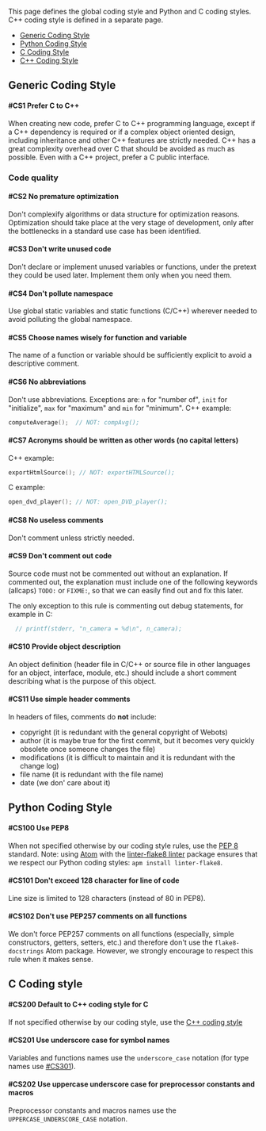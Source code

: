 This page defines the global coding style and Python and C coding styles. C++ coding style is defined in a separate page.
  * [Generic Coding Style](#generic-coding-style)
  * [Python Coding Style](#python-coding-style)
  * [C Coding Style](#c-coding-style)
  * [C++ Coding Style](cpp_coding_style.md)

## Generic Coding Style

#### #CS1 Prefer C to C++

When creating new code, prefer C to C++ programming language, except if a C++ dependency is required or if a complex object oriented design, including inheritance and other C++ features are strictly needed. C++ has a great complexity overhead over C that should be avoided as much as possible. Even with a C++ project, prefer a C public interface.

### Code quality

#### #CS2 No premature optimization

Don't complexify algorithms or data structure for optimization reasons. Optimization should take place at the very stage of development, only after the bottlenecks in a standard use case has been identified.

#### #CS3 Don't write unused code

Don't declare or implement unused variables or functions, under the pretext they could be used later. Implement them only when you need them.

#### #CS4 Don't pollute namespace

Use global static variables and static functions (C/C++) wherever needed to avoid polluting the global namespace.

#### #CS5 Choose names wisely for function and variable

The name of a function or variable should be sufficiently explicit to avoid a descriptive comment.

#### #CS6 No abbreviations

Don't use abbreviations. Exceptions are: `n` for "number of", `init` for "initialize", `max` for "maximum" and `min` for "minimum". C++ example:

```C++
computeAverage();  // NOT: compAvg();
```

#### #CS7 Acronyms should be written as other words (no capital letters)

C++ example:
```C++
exportHtmlSource(); // NOT: exportHTMLSource();
```

C example:
```C
open_dvd_player(); // NOT: open_DVD_player();
```

#### #CS8 No useless comments

Don't comment unless strictly needed.

#### #CS9 Don't comment out code

Source code must not be commented out without an explanation. If commented out, the explanation must include one of the following keywords (allcaps) `TODO:` or `FIXME:`, so that we can easily find out and fix this later.

The only exception to this rule is commenting out debug statements, for example in C:
```C
  // printf(stderr, "n_camera = %d\n", n_camera);
```

#### #CS10 Provide object description

An object definition (header file in C/C++ or source file in other languages for an object, interface, module, etc.) should include a short comment describing what is the purpose of this object.

#### #CS11 Use simple header comments

In headers of files, comments do **not** include:
- copyright (it is redundant with the general copyright of Webots)
- author (it is maybe true for the first commit, but it becomes very quickly obsolete once someone changes the file)
- modifications (it is difficult to maintain and it is redundant with the change log)
- file name (it is redundant with the file name)
- date (we don' care about it)

## Python Coding Style


#### #CS100 Use PEP8

When not specified otherwise by our coding style rules, use the [PEP 8](https://www.python.org/dev/peps/pep-0008) standard.
Note: using [Atom](https://atom.io/) with the [linter-flake8 linter](https://atom.io/packages/linter-flake8) package ensures that we respect our Python coding styles: `apm install linter-flake8`.

#### #CS101 Don't exceed 128 character for line of code

Line size is limited to 128 characters (instead of 80 in PEP8).

#### #CS102 Don't use PEP257 comments on all functions

We don't force PEP257 comments on all functions (especially, simple constructors, getters, setters, etc.) and therefore don't use the `flake8-docstrings` Atom package. However, we strongly encourage to respect this rule when it makes sense.

## C Coding style

#### #CS200 Default to C++ coding style for C

If not specified otherwise by our coding style, use the [C++ coding style](cpp_coding_style.md)

#### #CS201 Use underscore case for symbol names

Variables and functions names use the `underscore_case` notation (for type names use [#CS301](cpp_coding_style.md#cs301-pascal-case-for-type-names)).

#### #CS202 Use uppercase underscore case for preprocessor constants and macros

Preprocessor constants and macros names use the `UPPERCASE_UNDERSCORE_CASE` notation.

